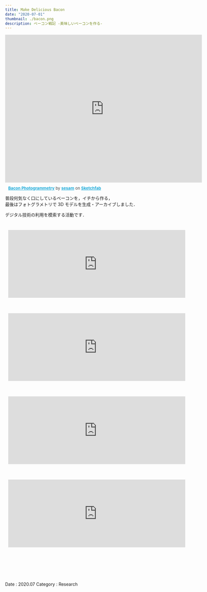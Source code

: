 ```yaml
---
title: Make Delicious Bacon
date: "2020-07-01"
thumbnail: ./bacon.png
description: ベーコン戦記 -美味しいベーコンを作る-
---
```


<div class="sketchfab-embed-wrapper">
    <iframe title="A 3D model" width="640" height="480" src="https://sketchfab.com/models/4b738e8596fe4a31bda33becc7de1f13/embed?autostart=0&amp;ui_controls=1&amp;ui_infos=1&amp;ui_inspector=1&amp;ui_stop=1&amp;ui_watermark=1&amp;ui_watermark_link=1" frameborder="0" allow="autoplay; fullscreen; vr" mozallowfullscreen="true" webkitallowfullscreen="true"></iframe>
    <p style="font-size: 13px; font-weight: normal; margin: 10px; color: #4A4A4A;">
        <a href="https://sketchfab.com/3d-models/bacon-photogrammetry-4b738e8596fe4a31bda33becc7de1f13?utm_medium=embed&utm_source=website&utm_campaign=share-popup" target="_blank" style="font-weight: bold; color: #1CAAD9;">Bacon Photogrammetry</a>
        by <a href="https://sketchfab.com/sesam353?utm_medium=embed&utm_source=website&utm_campaign=share-popup" target="_blank" style="font-weight: bold; color: #1CAAD9;">sesam</a>
        on <a href="https://sketchfab.com?utm_medium=embed&utm_source=website&utm_campaign=share-popup" target="_blank" style="font-weight: bold; color: #1CAAD9;">Sketchfab</a>
    </p>
</div>

普段何気なく口にしているベーコンを，イチから作る，<br>
最後はフォトグラメトリで 3D モデルを生成・アーカイブしました．

デジタル技術の利用を模索する活動です．

<div>
<iframe class="note-embed" src="https://note.com/embed/notes/nf9bb828698cf" style="border: 0; display: block; max-width: 600px; width: 60vw; padding: 10px; margin: 30px 0px; position: center; visibility: visible;" height="220"></iframe><script async src="https://note.com/scripts/embed.js" charset="utf-8"></script>
</div>
<div>
<iframe class="note-embed" src="https://note.com/embed/notes/nafeb3d4c8613" style="border: 0; display: block; max-width: 600px; width: 60vw; padding: 10px; margin: 30px 0px; position: center; visibility: visible;" height="220"></iframe><script async src="https://note.com/scripts/embed.js" charset="utf-8"></script>
</div>
<div>
<iframe class="note-embed" src="https://note.com/embed/notes/n3d78d667339b" style="border: 0; display: block; max-width: 600px; width: 60vw; padding: 10px; margin: 30px 0px; position: center; visibility: visible;" height="220"></iframe><script async src="https://note.com/scripts/embed.js" charset="utf-8"></script>
</div>
<div>
<iframe class="note-embed" src="https://note.com/embed/notes/ncddc60df8b6c" style="border: 0; display: block; max-width: 600px; width: 60vw; padding: 10px; margin: 30px 0px; position: center; visibility: visible;" height="220"></iframe><script async src="https://note.com/scripts/embed.js" charset="utf-8"></script>
</div>
<p>　<br></br>　</p>

Date : 2020.07
Category : Research
